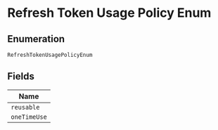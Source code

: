 
# Refresh Token Usage Policy Enum

## Enumeration

`RefreshTokenUsagePolicyEnum`

## Fields

| Name |
|  --- |
| `reusable` |
| `oneTimeUse` |

